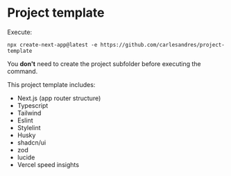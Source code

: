 # Project template

Execute:

`npx create-next-app@latest -e https://github.com/carlesandres/project-template`

You **don't** need to create the project subfolder before executing the command.

This project template includes:

- Next.js (app router structure)
- Typescript
- Tailwind
- Eslint
- Stylelint
- Husky
- shadcn/ui
- zod
- lucide
- Vercel speed insights
